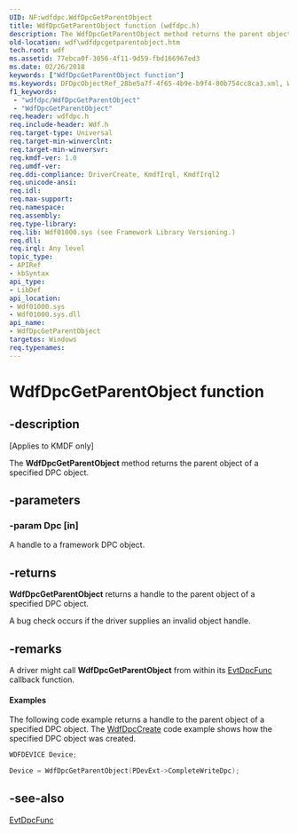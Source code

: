 ```yaml
---
UID: NF:wdfdpc.WdfDpcGetParentObject
title: WdfDpcGetParentObject function (wdfdpc.h)
description: The WdfDpcGetParentObject method returns the parent object of a specified DPC object.
old-location: wdf\wdfdpcgetparentobject.htm
tech.root: wdf
ms.assetid: 77ebca0f-3056-4f11-9d59-fbd166967ed3
ms.date: 02/26/2018
keywords: ["WdfDpcGetParentObject function"]
ms.keywords: DFDpcObjectRef_28be5a7f-4f65-4b9e-b9f4-80b754cc8ca3.xml, WdfDpcGetParentObject, WdfDpcGetParentObject method, kmdf.wdfdpcgetparentobject, wdf.wdfdpcgetparentobject, wdfdpc/WdfDpcGetParentObject
f1_keywords:
 - "wdfdpc/WdfDpcGetParentObject"
 - "WdfDpcGetParentObject"
req.header: wdfdpc.h
req.include-header: Wdf.h
req.target-type: Universal
req.target-min-winverclnt: 
req.target-min-winversvr: 
req.kmdf-ver: 1.0
req.umdf-ver: 
req.ddi-compliance: DriverCreate, KmdfIrql, KmdfIrql2
req.unicode-ansi: 
req.idl: 
req.max-support: 
req.namespace: 
req.assembly: 
req.type-library: 
req.lib: Wdf01000.sys (see Framework Library Versioning.)
req.dll: 
req.irql: Any level
topic_type:
- APIRef
- kbSyntax
api_type:
- LibDef
api_location:
- Wdf01000.sys
- Wdf01000.sys.dll
api_name:
- WdfDpcGetParentObject
targetos: Windows
req.typenames: 
---
```


# WdfDpcGetParentObject function


## -description


<p class="CCE_Message">[Applies to KMDF only]</p>

The <b>WdfDpcGetParentObject</b> method returns the parent object of a specified DPC object.


## -parameters




### -param Dpc [in]

A handle to a framework DPC object.


## -returns



<b>WdfDpcGetParentObject</b> returns a handle to the parent object of a specified DPC object.

A bug check occurs if the driver supplies an invalid object handle.






## -remarks



A driver might call <b>WdfDpcGetParentObject</b> from within its <a href="https://docs.microsoft.com/windows-hardware/drivers/ddi/wdfdpc/nc-wdfdpc-evt_wdf_dpc">EvtDpcFunc</a> callback function.


#### Examples

The following code example returns a handle to the parent object of a specified DPC object. The <a href="https://docs.microsoft.com/windows-hardware/drivers/ddi/wdfdpc/nf-wdfdpc-wdfdpccreate">WdfDpcCreate</a> code example shows how the specified DPC object was created.

```cpp
WDFDEVICE Device;

Device = WdfDpcGetParentObject(PDevExt->CompleteWriteDpc);
```



## -see-also




<a href="https://docs.microsoft.com/windows-hardware/drivers/ddi/wdfdpc/nc-wdfdpc-evt_wdf_dpc">EvtDpcFunc</a>
 

 


